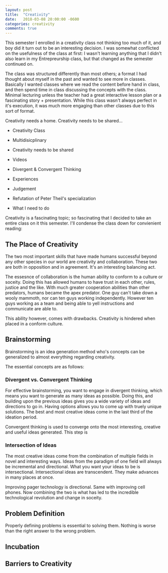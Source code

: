 ```yaml
---
layout: post
title:  "Creativity"
date:   2018-03-08 20:00:00 -0600
categories: creativity
comments: true
---
```


This semester I enrolled in a creativity class not thinking too much of it, and boy did it turn out to be an interesting decision. I was somewhat conflicted on the usefulness of the class at first: I wasn't learning anything that I didn't also learn in my Entrepreurship class, but that changed as the semester continued on. 

The class was structured differently than most others; a format I had thought about myself in the past and wanted to see more in classes. Basically I wanted classes where we read the content before hand in class, and then spend time in class discussing the concepts with the class. Minimal lecturing unless the teacher had a great interactive lesson plan or a fascinating story + presentation. While this class wasn't always perfect in it's execution, it was much more engaging than other classes due to this sort of format. 



Creativity needs a home. Creativity needs to be shared... 
- Creativity Class
- Multidisicplinary
- Creativity needs to be shared
- Videos
- Divergent & Convergent Thinking
- Experiences
- Judgement

- Refutation of Peter Theil's specialization

- What I need to do


Creativity is a fascinating topic; so fascinating that I decided to take an entire class on it this semester. I'll condense the class down for convienient reading: 

## The Place of Creativity

The two most important skills that have made humans successful beyond any other species in our world are creativity and collaboration. These two are both in opposition and in agreement. It's an interesting balancing act. 

The essesnce of collaboration is the human ability to conform to a culture or soceity. Doing this has allowed humans to have trust in each other, rules, justice and the like. With much greater cooperation abilities than other predators, humans became the apex predator. One guy can't take down a wooly mammoth, nor can ten guys working independently. However ten guys working as a team and being able to yell instructions and communicate are able to. 

This ability however, comes with drawbacks. Creativity is hindered when placed in a conform culture. 




## Brainstorming

Brainstorming is an idea generation method who's concepts can be generalized to almost everything regarding creativity. 

The essential concepts are as follows: 

### Divergent vs. Convergent Thinking

For effective brainstorming, you want to engage in divergent thinking, which means you want to generate as many ideas as possible. Doing this, and building upon the previous ideas gives you a wide variety of ideas and directions to go in. Having options allows you to come up with truely unique solutions. The best and most creative ideas come in the last third of the ideation period. 

Convergent thinking is used to converge onto the most interesting, creative and useful ideas generated. This step is 

### Intersection of Ideas

The most creative ideas come from the combination of multiple fields in novel and interesting ways. Ideas from the paradigm of one field will always be incremental and directional. What you want your ideas to be is intersectional. Intersectional ideas are transcendent. They make advances in many places at once. 

Improving pager technology is directional. Same with improving cell phones. Now combining the two is what has led to the incredible technological revolution and change in soceity. 

## Problem Definition

Properly defining problems is essential to solving them. Nothing is worse than the right answer to the wrong problem. 

## Incubation

## Barriers to Creativity

